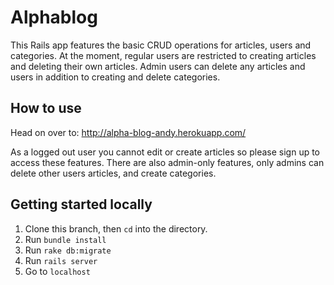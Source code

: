 # Alphablog

This Rails app features the basic CRUD operations for articles, users and categories. 
At the moment, regular users are restricted to creating articles and deleting their own articles.
Admin users can delete any articles and users in addition to creating and delete categories.

## How to use

Head on over to: http://alpha-blog-andy.herokuapp.com/

As a logged out user you cannot edit or create articles so please sign up to access these features.
There are also admin-only features, only admins can delete other users articles, and create categories. 

## Getting started locally

1. Clone this branch, then `cd` into the directory.
2. Run `bundle install`
4. Run `rake db:migrate`
5. Run `rails server`
6. Go to `localhost`